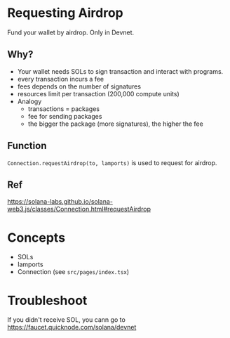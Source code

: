 # Requesting Airdrop

Fund your wallet by airdrop. Only in Devnet.

## Why?

- Your wallet needs SOLs to sign transaction and interact with programs.
- every transaction incurs a fee
- fees depends on the number of signatures
- resources limit per transaction (200,000 compute units)
- Analogy
  - transactions = packages
  - fee for sending packages
  - the bigger the package (more signatures), the higher the fee

## Function
`Connection.requestAirdrop(to, lamports)` is used to request for airdrop.

## Ref
https://solana-labs.github.io/solana-web3.js/classes/Connection.html#requestAirdrop

# Concepts

- SOLs
- lamports
- Connection (see `src/pages/index.tsx`)

# Troubleshoot
If you didn't receive SOL, you cann go to https://faucet.quicknode.com/solana/devnet
